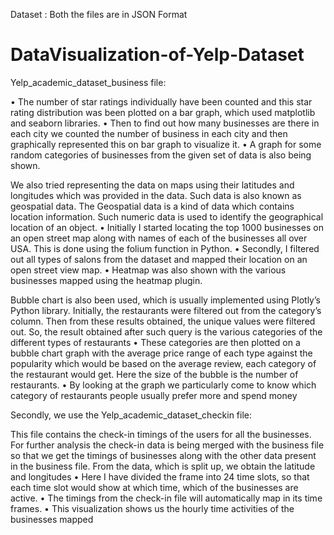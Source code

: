 Dataset :
Both the files are in JSON Format

# DataVisualization-of-Yelp-Dataset
Yelp_academic_dataset_business file:

•	The number of star ratings individually have been counted and this star rating distribution was been plotted on a bar graph, which used matplotlib and seaborn libraries.
•	Then to find out how many businesses are there in each city we counted the number of business in each city and then graphically represented this on bar graph to visualize it.
•	A graph for some random categories of businesses from the given set of data is also being shown.

We also tried representing the data on maps using their latitudes and longitudes which was provided in the data. Such data is also known as geospatial data. The Geospatial data is a kind of data which contains location information. Such numeric data is used to identify the geographical location of an object.
•	Initially I started locating the top 1000 businesses on an open street map along with names of each of the businesses all over USA. This is done using the folium function in Python.
•	Secondly, I filtered out all types of salons from the dataset and mapped their location on an open street view map.
•	Heatmap was also shown with the various businesses mapped using the heatmap plugin.

Bubble chart is also been used, which is usually implemented using Plotly’s Python library.
Initially, the restaurants were filtered out from the category’s column. Then from these results obtained, the unique values were filtered out. So, the result obtained after such query is the various categories of the different types of restaurants
•	These categories are then plotted on a bubble chart graph with the average price range of each type against the popularity which would be based on the average review, each category of the restaurant would get. Here the size of the bubble is the number of restaurants.
•	By looking at the graph we particularly come to know which category of restaurants people usually prefer more and spend money

Secondly, we use the Yelp_academic_dataset_checkin file:

This file contains the check-in timings of the users for all the businesses.
For further analysis the check-in data is being merged with the business file so that we get the timings of businesses along with the other data present in the business file.
From the data, which is split up, we obtain the latitude and longitudes
•	Here I have divided the frame into 24 time slots, so that each time slot would show at which time, which of the businesses are active.
•	The timings from the check-in file will automatically map in its time frames.
•	This visualization shows us the hourly time activities of the businesses mapped
